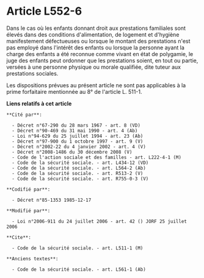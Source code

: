 # Article L552-6

Dans le cas où les enfants donnant droit aux prestations familiales sont élevés dans des conditions d'alimentation, de
logement et d'hygiène manifestement défectueuses ou lorsque le montant des prestations n'est pas employé dans l'intérêt des
enfants ou lorsque la personne ayant la charge des enfants a été reconnue comme vivant en état de polygamie, le juge des
enfants peut ordonner que les prestations soient, en tout ou partie, versées à une personne physique ou morale qualifiée,
dite tuteur aux prestations sociales.

Les dispositions prévues au présent article ne sont pas applicables à la prime forfaitaire mentionnée au 8° de l'article L.
511-1.

**Liens relatifs à cet article**

	**Cité par**:

	  - Décret n°67-290 du 28 mars 1967 - art. 8 (VD)
	  - Décret n°90-469 du 31 mai 1990 - art. 4 (Ab)
	  - Loi n°94-629 du 25 juillet 1994 - art. 23 (Ab)
	  - Décret n°97-900 du 1 octobre 1997 - art. 9 (V)
	  - Décret n°2002-22 du 4 janvier 2002 - art. 4 (V)
	  - Décret n°2008-1486 du 30 décembre 2008 (V)
	  - Code de l'action sociale et des familles - art. L222-4-1 (M)
	  - Code de la sécurité sociale. - art. L434-12 (VD)
	  - Code de la sécurité sociale. - art. L564-2 (Ab)
	  - Code de la sécurité sociale. - art. R513-2 (V)
	  - Code de la sécurité sociale. - art. R755-0-3 (V)

	**Codifié par**:

	  - Décret n°85-1353 1985-12-17

	**Modifié par**:

	  - Loi n°2006-911 du 24 juillet 2006 - art. 42 () JORF 25 juillet 2006

	**Cite**:

	  - Code de la sécurité sociale. - art. L511-1 (M)

	**Anciens textes**:

	  - Code de la sécurité sociale. - art. L561-1 (Ab)
